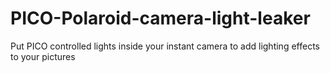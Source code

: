 # PICO-Polaroid-camera-light-leaker
Put PICO controlled lights inside your instant camera to add lighting effects to your pictures
